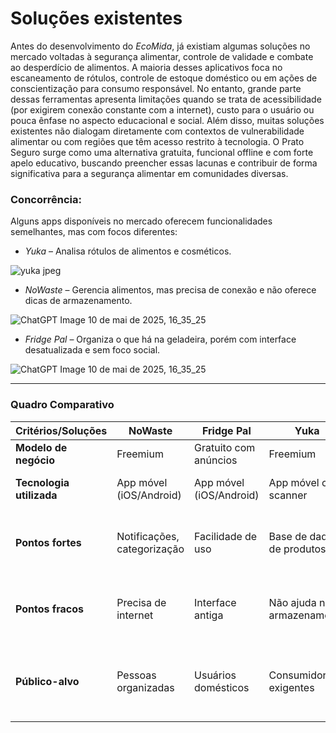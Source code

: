 # Soluções existentes
Antes do desenvolvimento do *EcoMida*, já existiam algumas soluções no mercado voltadas à segurança alimentar, controle de validade e combate ao desperdício de alimentos. A maioria desses aplicativos foca no escaneamento de rótulos, controle de estoque doméstico ou em ações de conscientização para consumo responsável. 
No entanto, grande parte dessas ferramentas apresenta limitações quando se trata de acessibilidade (por exigirem conexão constante com a internet), custo para o usuário ou pouca ênfase no aspecto educacional e social. Além disso, muitas soluções existentes não dialogam diretamente com contextos de vulnerabilidade alimentar ou com regiões que têm acesso restrito à tecnologia. 
O Prato Seguro surge como uma alternativa gratuita, funcional offline e com forte apelo educativo, buscando preencher essas lacunas e contribuir de forma significativa para a segurança alimentar em comunidades diversas.

### Concorrência:
Alguns apps disponíveis no mercado oferecem funcionalidades semelhantes, mas com focos diferentes:
- *Yuka* – Analisa rótulos de alimentos e cosméticos.

![yuka jpeg](https://github.com/user-attachments/assets/f12dbb90-8b46-49ca-94a9-c9ecc81e8ab9)

  
- *NoWaste* – Gerencia alimentos, mas precisa de conexão e não oferece dicas de armazenamento.

![ChatGPT Image 10 de mai  de 2025, 16_35_25](https://github.com/user-attachments/assets/48aa7302-66f8-4b9c-8681-6d7d146df8ec)

  
- *Fridge Pal* – Organiza o que há na geladeira, porém com interface desatualizada e sem foco social.

![ChatGPT Image 10 de mai  de 2025, 16_35_25](https://github.com/user-attachments/assets/ab12c847-4f0d-45e7-93f6-a2c680660527)




---

### Quadro Comparativo

| Critérios/Soluções       | **NoWaste**                | **Fridge Pal**            | **Yuka**                    | **EcoMida**                                              |
|--------------------------|----------------------------|----------------------------|-----------------------------|---------------------------------------------------------------|
| **Modelo de negócio**    | Freemium                   | Gratuito com anúncios      | Freemium                    | Gratuito com foco social                                      |
| **Tecnologia utilizada** | App móvel (iOS/Android)    | App móvel (iOS/Android)    | App móvel com scanner       | App móvel com banco local + backup               |
| **Pontos fortes**        | Notificações, categorização| Facilidade de uso          | Base de dados de produtos   | Offline, acessível, educativo, com guia de uso               |
| **Pontos fracos**        | Precisa de internet        | Interface antiga           | Não ajuda no armazenamento  | Sem escaneamento automático (por enquanto)                   |
| **Público-alvo**         | Pessoas organizadas        | Usuários domésticos        | Consumidores exigentes      | Famílias, comunidades locais, pessoas sem acesso a apps complexos |


